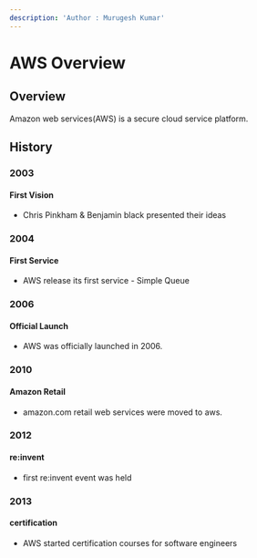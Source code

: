 ```yaml
---
description: 'Author : Murugesh Kumar'
---
```


# AWS Overview

## Overview

Amazon web services\(AWS\) is a secure cloud service platform. 

## History

### 2003

#### First Vision

* Chris Pinkham & Benjamin black presented their ideas

### 2004

#### First Service

* AWS release its first service - Simple Queue

### 2006

#### Official Launch

* AWS was officially launched in 2006.

### 2010

#### Amazon Retail

* amazon.com retail web services were moved to aws.



### 2012

#### re:invent

* first re:invent event was held

### 2013

#### certification

* AWS started certification courses for software engineers 





